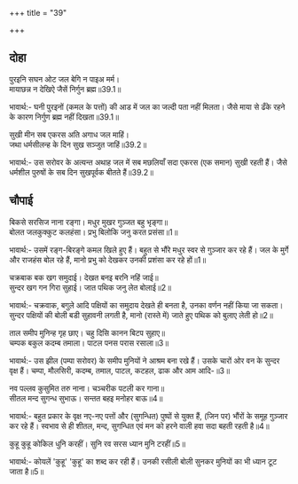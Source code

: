 +++
title = "39"

+++
## दोहा
पुरइनि सघन ओट जल बेगि न पाइअ मर्म।  
मायाछन्न न देखिऐ जैसें निर्गुन ब्रह्म॥39.1॥  

भावार्थ:- घनी पुरइनों (कमल के पत्तों) की आड में जल का जल्दी पता नहीं मिलता। जैसे माया से ढँके रहने के कारण निर्गुण ब्रह्म नहीं दिखता॥39.1॥  

सुखी मीन सब एकरस अति अगाध जल माहिं।  
जथा धर्मसीलन्ह के दिन सुख सञ्जुत जाहिं॥39.2॥  

भावार्थ:- उस सरोवर के अत्यन्त अथाह जल में सब मछलियाँ सदा एकरस (एक समान) सुखी रहती हैं। जैसे धर्मशील पुरुषों के सब दिन सुखपूर्वक बीतते हैं॥39.2॥  



<div class="audioEmbed"  caption="AIR-वाचनम्" src="https://archive
.org/download/rAmcharitmAnas-AIR/EPI-262.mp3"></div>

## चौपाई
बिकसे सरसिज नाना रङ्गा। मधुर मुखर गुञ्जत बहु भृङ्गा॥  
बोलत जलकुक्कुट कलहंसा। प्रभु बिलोकि जनु करत प्रसंसा॥1॥  

भावार्थ:- उसमें रङ्ग-बिरङ्गे कमल खिले हुए हैं। बहुत से भौंरे मधुर स्वर से गुञ्जार कर रहे हैं। जल के मुर्गे और राजहंस बोल रहे हैं, मानो प्रभु को देखकर उनकी प्रशंसा कर रहे हों॥1॥  

चक्रबाक बक खग समुदाई। देखत बनइ बरनि नहिं जाई॥  
सुन्दर खग गन गिरा सुहाई। जात पथिक जनु लेत बोलाई॥2॥  

भावार्थ:- चक्रवाक, बगुले आदि पक्षियों का समुदाय देखते ही बनता है, उनका वर्णन नहीं किया जा सकता। सुन्दर पक्षियों की बोली बडी सुहावनी लगती है, मानो (रास्ते में) जाते हुए पथिक को बुलाए लेती हो॥2॥  

ताल समीप मुनिन्ह गृह छाए। चहु दिसि कानन बिटप सुहाए॥  
चम्पक बकुल कदम्ब तमाला। पाटल पनस परास रसाला॥3॥  

भावार्थ:- उस झील (पम्पा सरोवर) के समीप मुनियों ने आश्रम बना रखे हैं। उसके चारों ओर वन के सुन्दर वृक्ष हैं। चम्पा, मौलसिरी, कदम्ब, तमाल, पाटल, कटहल, ढाक और आम आदि-॥3॥  

नव पल्लव कुसुमित तरु नाना। चञ्चरीक पटली कर गाना॥  
सीतल मन्द सुगन्ध सुभाऊ। सन्तत बहइ मनोहर बाऊ॥4॥  

भावार्थ:- बहुत प्रकार के वृक्ष नए-नए पत्तों और (सुगन्धित) पुष्पों से युक्त हैं, (जिन पर) भौंरों के समूह गुञ्जार कर रहे हैं। स्वभाव से ही शीतल, मन्द, सुगन्धित एवं मन को हरने वाली हवा सदा बहती रहती है॥4॥  

कुहू कुहू कोकिल धुनि करहीं। सुनि रव सरस ध्यान मुनि टरहीं॥5॥  

भावार्थ:- कोयलें 'कुहू' 'कुहू' का शब्द कर रही हैं। उनकी रसीली बोली सुनकर मुनियों का भी ध्यान टूट जाता है॥5॥  

